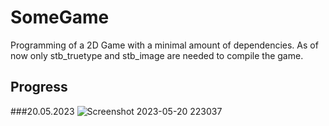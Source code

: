 # SomeGame

Programming of a 2D Game with a minimal amount of dependencies. As of now only stb_truetype and stb_image are needed to compile the game.

## Progress

###20.05.2023
![Screenshot 2023-05-20 223037](https://github.com/Jan-Hebbel/SomeGame/assets/75396907/e1fb16bf-d672-4de8-bf0e-f2709523bb4a)
